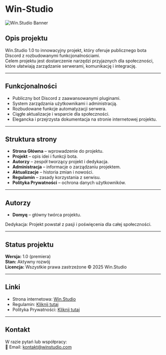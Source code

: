 # Win-Studio

![Win.Studio Banner](https://via.placeholder.com/800x200.png?text=Win.Studio+1.0)

## Opis projektu
Win.Studio 1.0 to innowacyjny projekt, który oferuje publicznego bota Discord z rozbudowanymi funkcjonalnościami.  
Celem projektu jest dostarczenie narzędzi przyjaznych dla społeczności, które ułatwiają zarządzanie serwerami, komunikację i integrację.

---

## Funkcjonalności
- Publiczny bot Discord z zaawansowanymi pluginami.  
- System zarządzania użytkownikami i administracją.  
- Rozbudowane funkcje automatyzacji serwera.  
- Ciągłe aktualizacje i wsparcie dla społeczności.  
- Elegancka i przejrzysta dokumentacja na stronie internetowej projektu.

---

## Struktura strony
- **Strona Główna** – wprowadzenie do projektu.  
- **Projekt** – opis idei i funkcji bota.  
- **Autorzy** – zespół tworzący projekt i dedykacja.  
- **Administracja** – informacje o zarządzaniu projektem.  
- **Aktualizacje** – historia zmian i nowości.  
- **Regulamin** – zasady korzystania z serwisu.  
- **Polityka Prywatności** – ochrona danych użytkowników.

---

## Autorzy
- **Domyq** – główny twórca projektu.  

Dedykacja: Projekt powstał z pasji i poświęcenia dla całej społeczności.

---

## Status projektu
**Wersja:** 1.0 (premiera)  
**Stan:** Aktywny rozwój  
**Licencja:** Wszystkie prawa zastrzeżone © 2025 Win.Studio  

---

## Linki
- Strona internetowa: [Win.Studio](https://TwojaNazwa.github.io/WinStudio/)  
- Regulamin: [Kliknij tutaj](https://TwojaNazwa.github.io/WinStudio/regulamin.html)  
- Polityka Prywatności: [Kliknij tutaj](https://TwojaNazwa.github.io/WinStudio/polityka-prywatnosci.html)  

---

## Kontakt
W razie pytań lub współpracy:  
📧 Email: kontakt@winstudio.com
